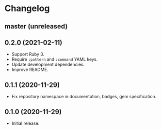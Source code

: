 # Changelog

## master (unreleased)

## 0.2.0 (2021-02-11)

*   Support Ruby 3.
*   Require `:pattern` and `:command` YAML keys.
*   Update development dependencies.
*   Improve README.

## 0.1.1 (2020-11-29)

*   Fix repository namespace in documentation, badges, gem specification.

## 0.1.0 (2020-11-29)

*   Initial release.
